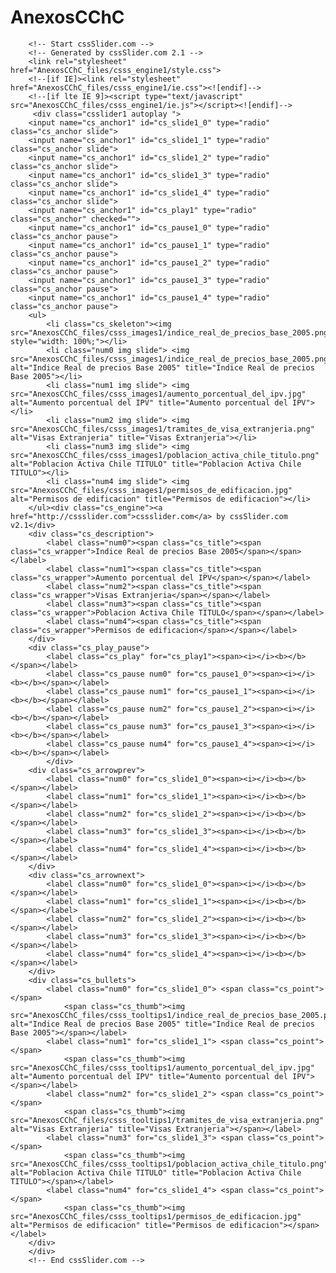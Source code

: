 # AnexosCChC

		<!-- Start cssSlider.com -->
		<!-- Generated by cssSlider.com 2.1 -->
		<link rel="stylesheet" href="AnexosCChC_files/csss_engine1/style.css">
		<!--[if IE]><link rel="stylesheet" href="AnexosCChC_files/csss_engine1/ie.css"><![endif]-->
		<!--[if lte IE 9]><script type="text/javascript" src="AnexosCChC_files/csss_engine1/ie.js"></script><![endif]-->
		 <div class="csslider1 autoplay ">
		<input name="cs_anchor1" id="cs_slide1_0" type="radio" class="cs_anchor slide">
		<input name="cs_anchor1" id="cs_slide1_1" type="radio" class="cs_anchor slide">
		<input name="cs_anchor1" id="cs_slide1_2" type="radio" class="cs_anchor slide">
		<input name="cs_anchor1" id="cs_slide1_3" type="radio" class="cs_anchor slide">
		<input name="cs_anchor1" id="cs_slide1_4" type="radio" class="cs_anchor slide">
		<input name="cs_anchor1" id="cs_play1" type="radio" class="cs_anchor" checked="">
		<input name="cs_anchor1" id="cs_pause1_0" type="radio" class="cs_anchor pause">
		<input name="cs_anchor1" id="cs_pause1_1" type="radio" class="cs_anchor pause">
		<input name="cs_anchor1" id="cs_pause1_2" type="radio" class="cs_anchor pause">
		<input name="cs_anchor1" id="cs_pause1_3" type="radio" class="cs_anchor pause">
		<input name="cs_anchor1" id="cs_pause1_4" type="radio" class="cs_anchor pause">
		<ul>
			<li class="cs_skeleton"><img src="AnexosCChC_files/csss_images1/indice_real_de_precios_base_2005.png" style="width: 100%;"></li>
			<li class="num0 img slide"> <img src="AnexosCChC_files/csss_images1/indice_real_de_precios_base_2005.png" alt="Indice Real de precios Base 2005" title="Indice Real de precios Base 2005"></li>
			<li class="num1 img slide"> <img src="AnexosCChC_files/csss_images1/aumento_porcentual_del_ipv.jpg" alt="Aumento porcentual del IPV" title="Aumento porcentual del IPV"></li>
			<li class="num2 img slide"> <img src="AnexosCChC_files/csss_images1/tramites_de_visa_extranjeria.png" alt="Visas Extranjeria" title="Visas Extranjeria"></li>
			<li class="num3 img slide"> <img src="AnexosCChC_files/csss_images1/poblacion_activa_chile_titulo.png" alt="Poblacion Activa Chile TITULO" title="Poblacion Activa Chile TITULO"></li>
			<li class="num4 img slide"> <img src="AnexosCChC_files/csss_images1/permisos_de_edificacion.jpg" alt="Permisos de edificacion" title="Permisos de edificacion"></li>
		</ul><div class="cs_engine"><a href="http://cssslider.com">cssslider.com</a> by cssSlider.com v2.1</div>
		<div class="cs_description">
			<label class="num0"><span class="cs_title"><span class="cs_wrapper">Indice Real de precios Base 2005</span></span></label>
			<label class="num1"><span class="cs_title"><span class="cs_wrapper">Aumento porcentual del IPV</span></span></label>
			<label class="num2"><span class="cs_title"><span class="cs_wrapper">Visas Extranjeria</span></span></label>
			<label class="num3"><span class="cs_title"><span class="cs_wrapper">Poblacion Activa Chile TITULO</span></span></label>
			<label class="num4"><span class="cs_title"><span class="cs_wrapper">Permisos de edificacion</span></span></label>
		</div>
		<div class="cs_play_pause">
			<label class="cs_play" for="cs_play1"><span><i></i><b></b></span></label>
			<label class="cs_pause num0" for="cs_pause1_0"><span><i></i><b></b></span></label>
			<label class="cs_pause num1" for="cs_pause1_1"><span><i></i><b></b></span></label>
			<label class="cs_pause num2" for="cs_pause1_2"><span><i></i><b></b></span></label>
			<label class="cs_pause num3" for="cs_pause1_3"><span><i></i><b></b></span></label>
			<label class="cs_pause num4" for="cs_pause1_4"><span><i></i><b></b></span></label>
			</div>
		<div class="cs_arrowprev">
			<label class="num0" for="cs_slide1_0"><span><i></i><b></b></span></label>
			<label class="num1" for="cs_slide1_1"><span><i></i><b></b></span></label>
			<label class="num2" for="cs_slide1_2"><span><i></i><b></b></span></label>
			<label class="num3" for="cs_slide1_3"><span><i></i><b></b></span></label>
			<label class="num4" for="cs_slide1_4"><span><i></i><b></b></span></label>
		</div>
		<div class="cs_arrownext">
			<label class="num0" for="cs_slide1_0"><span><i></i><b></b></span></label>
			<label class="num1" for="cs_slide1_1"><span><i></i><b></b></span></label>
			<label class="num2" for="cs_slide1_2"><span><i></i><b></b></span></label>
			<label class="num3" for="cs_slide1_3"><span><i></i><b></b></span></label>
			<label class="num4" for="cs_slide1_4"><span><i></i><b></b></span></label>
		</div>
		<div class="cs_bullets">
			<label class="num0" for="cs_slide1_0"> <span class="cs_point"></span>
				<span class="cs_thumb"><img src="AnexosCChC_files/csss_tooltips1/indice_real_de_precios_base_2005.png" alt="Indice Real de precios Base 2005" title="Indice Real de precios Base 2005"></span></label>
			<label class="num1" for="cs_slide1_1"> <span class="cs_point"></span>
				<span class="cs_thumb"><img src="AnexosCChC_files/csss_tooltips1/aumento_porcentual_del_ipv.jpg" alt="Aumento porcentual del IPV" title="Aumento porcentual del IPV"></span></label>
			<label class="num2" for="cs_slide1_2"> <span class="cs_point"></span>
				<span class="cs_thumb"><img src="AnexosCChC_files/csss_tooltips1/tramites_de_visa_extranjeria.png" alt="Visas Extranjeria" title="Visas Extranjeria"></span></label>
			<label class="num3" for="cs_slide1_3"> <span class="cs_point"></span>
				<span class="cs_thumb"><img src="AnexosCChC_files/csss_tooltips1/poblacion_activa_chile_titulo.png" alt="Poblacion Activa Chile TITULO" title="Poblacion Activa Chile TITULO"></span></label>
			<label class="num4" for="cs_slide1_4"> <span class="cs_point"></span>
				<span class="cs_thumb"><img src="AnexosCChC_files/csss_tooltips1/permisos_de_edificacion.jpg" alt="Permisos de edificacion" title="Permisos de edificacion"></span></label>
		</div>
		</div>
		<!-- End cssSlider.com -->

